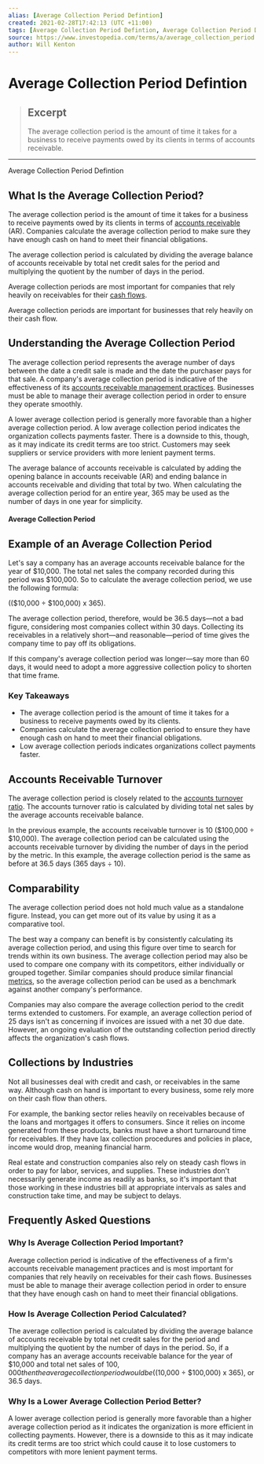 ```yaml
---
alias: [Average Collection Period Defintion]
created: 2021-02-28T17:42:13 (UTC +11:00)
tags: [Average Collection Period Defintion, Average Collection Period Defintion]
source: https://www.investopedia.com/terms/a/average_collection_period.asp
author: Will Kenton
---
```


# Average Collection Period Defintion

> ## Excerpt
> The average collection period is the amount of time it takes for a business to receive payments owed by its clients in terms of accounts receivable.

---

Average Collection Period Defintion
## What Is the Average Collection Period?

The average collection period is the amount of time it takes for a business to receive payments owed by its clients in terms of [accounts receivable](https://www.investopedia.com/terms/a/accountsreceivable.asp) (AR). Companies calculate the average collection period to make sure they have enough cash on hand to meet their financial obligations.

The average collection period is calculated by dividing the average balance of accounts receivable by total net credit sales for the period and multiplying the quotient by the number of days in the period.

Average collection periods are most important for companies that rely heavily on receivables for their [cash flows](https://www.investopedia.com/terms/c/cashflow.asp).

Average collection periods are important for businesses that rely heavily on their cash flow.

## Understanding the Average Collection Period

The average collection period represents the average number of days between the date a credit sale is made and the date the purchaser pays for that sale. A company's average collection period is indicative of the effectiveness of its [accounts receivable management practices](https://www.investopedia.com/articles/investing/052815/importance-analyzing-accounts-receivable.asp). Businesses must be able to manage their average collection period in order to ensure they operate smoothly.

A lower average collection period is generally more favorable than a higher average collection period. A low average collection period indicates the organization collects payments faster. There is a downside to this, though, as it may indicate its credit terms are too strict. Customers may seek suppliers or service providers with more lenient payment terms.

The average balance of accounts receivable is calculated by adding the opening balance in accounts receivable (AR) and ending balance in accounts receivable and dividing that total by two. When calculating the average collection period for an entire year, 365 may be used as the number of days in one year for simplicity.

#### Average Collection Period

## Example of an Average Collection Period

Let's say a company has an average accounts receivable balance for the year of $10,000. The total net sales the company recorded during this period was $100,000. So to calculate the average collection period, we use the following formula:

(($10,000 ÷ $100,000) x 365).

The average collection period, therefore, would be 36.5 days—not a bad figure, considering most companies collect within 30 days. Collecting its receivables in a relatively short—and reasonable—period of time gives the company time to pay off its obligations.

If this company's average collection period was longer—say more than 60 days, it would need to adopt a more aggressive collection policy to shorten that time frame.

### Key Takeaways

-   The average collection period is the amount of time it takes for a business to receive payments owed by its clients.
-   Companies calculate the average collection period to ensure they have enough cash on hand to meet their financial obligations.
-   Low average collection periods indicates organizations collect payments faster.

## Accounts Receivable Turnover

The average collection period is closely related to the [accounts turnover ratio](https://www.investopedia.com/terms/r/receivableturnoverratio.asp). The accounts turnover ratio is calculated by dividing total net sales by the average accounts receivable balance.

In the previous example, the accounts receivable turnover is 10 ($100,000 ÷ $10,000). The average collection period can be calculated using the accounts receivable turnover by dividing the number of days in the period by the metric. In this example, the average collection period is the same as before at 36.5 days (365 days ÷ 10).

## Comparability

The average collection period does not hold much value as a standalone figure. Instead, you can get more out of its value by using it as a comparative tool.

The best way a company can benefit is by consistently calculating its average collection period, and using this figure over time to search for trends within its own business. The average collection period may also be used to compare one company with its competitors, either individually or grouped together. Similar companies should produce similar financial [metrics](https://www.investopedia.com/terms/m/metrics.asp), so the average collection period can be used as a benchmark against another company's performance.

Companies may also compare the average collection period to the credit terms extended to customers. For example, an average collection period of 25 days isn't as concerning if invoices are issued with a net 30 due date. However, an ongoing evaluation of the outstanding collection period directly affects the organization's cash flows.

## Collections by Industries

Not all businesses deal with credit and cash, or receivables in the same way. Although cash on hand is important to every business, some rely more on their cash flow than others.

For example, the banking sector relies heavily on receivables because of the loans and mortgages it offers to consumers. Since it relies on income generated from these products, banks must have a short turnaround time for receivables. If they have lax collection procedures and policies in place, income would drop, meaning financial harm.

Real estate and construction companies also rely on steady cash flows in order to pay for labor, services, and supplies. These industries don't necessarily generate income as readily as banks, so it's important that those working in these industries bill at appropriate intervals as sales and construction take time, and may be subject to delays.

## Frequently Asked Questions

### Why Is Average Collection Period Important?

Average collection period is indicative of the effectiveness of a firm's accounts receivable management practices and is most important for companies that rely heavily on receivables for their cash flows. Businesses must be able to manage their average collection period in order to ensure that they have enough cash on hand to meet their financial obligations.

### How Is Average Collection Period Calculated?

The average collection period is calculated by dividing the average balance of accounts receivable by total net credit sales for the period and multiplying the quotient by the number of days in the period. So, if a company has an average accounts receivable balance for the year of $10,000 and total net sales of $100,000 then the average collection period would be (($10,000 ÷ $100,000) x 365), or 36.5 days.

### Why Is a Lower Average Collection Period Better?

A lower average collection period is generally more favorable than a higher average collection period as it indicates the organization is more efficient in collecting payments. However, there is a downside to this as it may indicate its credit terms are too strict which could cause it to lose customers to competitors with more lenient payment terms.
